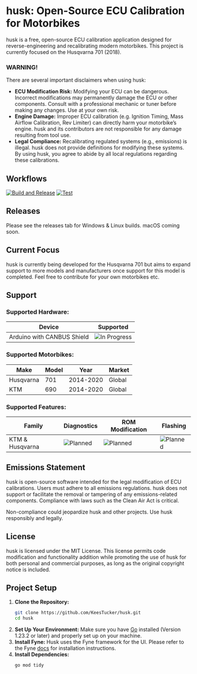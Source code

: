 ﻿# husk: Open-Source ECU Calibration for Motorbikes

husk is a free, open-source ECU calibration application designed for reverse-engineering and recalibrating modern motorbikes. This project is currently focused on the Husqvarna 701 (2018).

### WARNING!

There are several important disclaimers when using husk:

- **ECU Modification Risk:** Modifying your ECU can be dangerous. Incorrect modifications may permanently damage the ECU or other components. Consult with a professional mechanic or tuner before making any changes. Use at your own risk.
- **Engine Damage:** Improper ECU calibration (e.g. Ignition Timing, Mass Airflow Calibration, Rev Limiter) can directly harm your motorbike’s engine. husk and its contributors are not responsible for any damage resulting from tool use.
- **Legal Compliance:** Recalibrating regulated systems (e.g., emissions) is illegal. husk does not provide definitions for modifying these systems. By using husk, you agree to abide by all local regulations regarding these calibrations.

## Workflows
[![Build and Release](https://github.com/KeesTucker/husk/actions/workflows/build-release.yml/badge.svg)](https://github.com/KeesTucker/husk/actions/workflows/build-release.yml)
[![Test](https://github.com/KeesTucker/husk/actions/workflows/test.yml/badge.svg)](https://github.com/KeesTucker/husk/actions/workflows/test.yml)

## Releases
Please see the releases tab for Windows & Linux builds. macOS coming soon.

## Current Focus

husk is currently being developed for the Husqvarna 701 but aims to expand support to more models and manufacturers once support for this model is completed. Feel free to contribute for your own motorbikes etc.

## Support
### Supported Hardware:
  | Device                     | Supported                                                                |
  |----------------------------|--------------------------------------------------------------------------|
  | Arduino with CANBUS Shield | ![In Progress](https://badgen.net/badge/color/In%20Progress/blue?label=) |

### Supported Motorbikes:
  | Make      | Model | Year      | Market |
  |-----------|-------|-----------|--------|
  | Husqvarna | 701   | 2014-2020 | Global |
  | KTM       | 690   | 2014-2020 | Global |

### Supported Features:
| Family          | Diagnostics                                                      | ROM Modification                                                 | Flashing                                                         |
|-----------------|------------------------------------------------------------------|------------------------------------------------------------------|------------------------------------------------------------------|
| KTM & Husqvarna | ![Planned](https://badgen.net/badge/color/Planned/purple?label=) | ![Planned](https://badgen.net/badge/color/Planned/purple?label=) | ![Planned](https://badgen.net/badge/color/Planned/purple?label=) |

## Emissions Statement

husk is open-source software intended for the legal modification of ECU calibrations. Users must adhere to all emissions regulations. husk does not support or facilitate the removal or tampering of any emissions-related components. Compliance with laws such as the Clean Air Act is critical.

Non-compliance could jeopardize husk and other projects. Use husk responsibly and legally.

## License

husk is licensed under the MIT License. This license permits code modification and functionality addition while promoting the use of husk for both personal and commercial purposes, as long as the original copyright notice is included.

## Project Setup
1. **Clone the Repository:**
   ```bash
   git clone https://github.com/KeesTucker/husk.git
   cd husk
   ```
2. **Set Up Your Environment:**
   Make sure you have [Go](https://golang.org/dl/) installed (Version 1.23.2 or later) and properly set up on your machine.
3. **Install Fyne:**
   Husk uses the Fyne framework for the UI. Please refer to the Fyne [docs](https://docs.fyne.io/started/) for installation instructions.
4. **Install Dependencies:**
   ```bash
   go mod tidy
   ```
